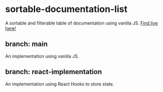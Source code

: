 # sortable-documentation-list
A sortable and filterable table of documentation using vanilla JS. [Find live here!](https://keircatenation.github.io/sortable-documentation-list/)

## branch: main
An implementation using vanilla JS.

## branch: react-implementation
An implementation using React Hooks to store state.
